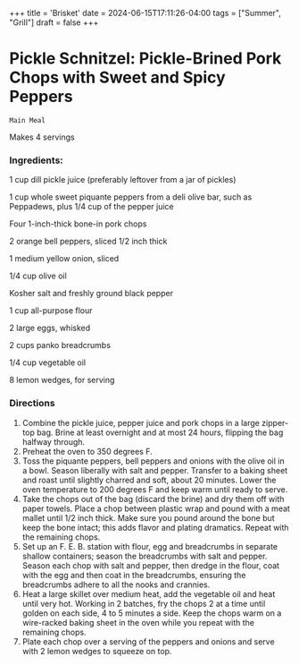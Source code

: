 +++
title = 'Brisket'
date = 2024-06-15T17:11:26-04:00
tags = ["Summer", "Grill"]
draft = false
+++
# Pickle Schnitzel: Pickle-Brined Pork Chops with Sweet and Spicy Peppers

`Main Meal`

Makes 4 servings

### **Ingredients:**

1 cup dill pickle juice (preferably leftover from a jar of pickles)

1 cup whole sweet piquante peppers from a deli olive bar, such as Peppadews, plus 1/4 cup of the pepper juice

Four 1-inch-thick bone-in pork chops

2 orange bell peppers, sliced 1/2 inch thick

1 medium yellow onion, sliced 

1/4 cup olive oil 

Kosher salt and freshly ground black pepper 

1 cup all-purpose flour 

2 large eggs, whisked 

2 cups panko breadcrumbs

1/4 cup vegetable oil 

8 lemon wedges, for serving

### **Directions**

1. Combine the pickle juice, pepper juice and pork chops in a large zipper-top bag. Brine at least overnight and at most 24 hours, flipping the bag halfway through.
2. Preheat the oven to 350 degrees F.
3. Toss the piquante peppers, bell peppers and onions with the olive oil in a bowl. Season liberally with salt and pepper. Transfer to a baking sheet and roast until slightly charred and soft, about 20 minutes. Lower the oven temperature to 200 degrees F and keep warm until ready to serve.
4. Take the chops out of the bag (discard the brine) and dry them off with paper towels. Place a chop between plastic wrap and pound with a meat mallet until 1/2 inch thick. Make sure you pound around the bone but keep the bone intact; this adds flavor and plating dramatics. Repeat with the remaining chops.
5. Set up an F. E. B. station with flour, egg and breadcrumbs in separate shallow containers; season the breadcrumbs with salt and pepper. Season each chop with salt and pepper, then dredge in the flour, coat with the egg and then coat in the breadcrumbs, ensuring the breadcrumbs adhere to all the nooks and crannies.
6. Heat a large skillet over medium heat, add the vegetable oil and heat until very hot. Working in 2 batches, fry the chops 2 at a time until golden on each side, 4 to 5 minutes a side. Keep the chops warm on a wire-racked baking sheet in the oven while you repeat with the remaining chops.
7. Plate each chop over a serving of the peppers and onions and serve with 2 lemon wedges to squeeze on top.
